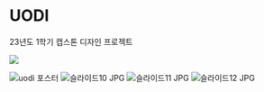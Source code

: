 # UODI
23년도 1학기 캡스톤 디자인 프로젝트

<a href="https://chivalrous-saffron-326.notion.site/UODI-c86b61305b3145f0afe385f9d6e726bd?pvs=4"><img src="https://img.shields.io/badge/상세 보기 링크-E6E6E6?style=for-the-badge&logo=notion&logoColor=black" /></a>

![uodi 포스터](https://github.com/seoseuo/UODI/assets/90320005/74620d7e-327f-4376-9167-c8dd6c40bc70)
![슬라이드10 JPG](https://github.com/seoseuo/UODI/assets/90320005/0f5b8e71-c6af-4b98-8da7-19ade7d21b6b)
![슬라이드11 JPG](https://github.com/seoseuo/UODI/assets/90320005/71f1520b-4982-4be1-84f4-0c51d781c2e1)
![슬라이드12 JPG](https://github.com/seoseuo/UODI/assets/90320005/11f41f24-5308-492e-a659-30469bfade1a)
